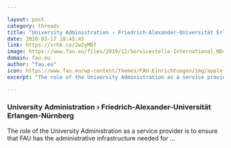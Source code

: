 ```yaml
---

layout: post
category: threads
title: "University Administration › Friedrich-Alexander-Universität Erlangen-Nürnberg"
date: 2020-03-17 18:45:43
link: https://vrhk.co/2wZyMDT
image: https://www.fau.eu/files/2019/12/Servicestelle-International_ND4_6533.jpg
domain: fau.eu
author: "fau.eu"
icon: https://www.fau.eu/wp-content/themes/FAU-Einrichtungen/img/apple-touch-icon.png
excerpt: "The role of the University Administration as a service provider is to ensure that FAU has the administrative infrastructure needed for ..."

---
```


### University Administration › Friedrich-Alexander-Universität Erlangen-Nürnberg

The role of the University Administration as a service provider is to ensure that FAU has the administrative infrastructure needed for ...
